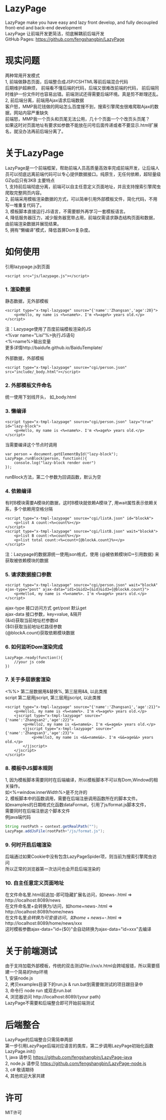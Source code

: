 # LazyPage
LazyPage make you have easy and lazy front develop, and fully decoupled front-end and back-end development  
LazyPage 让前端开发更简洁，彻底解耦前后端开发  
GitHub Pages: https://github.com/fengshangbin/LazyPage
# 现实问题
两种常用开发模式  
1, 前端做静态页面，后端整合成JSP/CSHTML等前后端混合代码  
后期维护超麻烦， 前端看不懂后端的代码，后端又很难改前端的代码， 前后端同时维护一份文件时也容易出错。前端测试还得需要后端环境。真是剪不断理还乱。  
2, 前后端分离，前端用Ajax请求后端数据  
客户怒，MMP我花钱做的网站怎么百度搜不到，搜索引擎爬虫很难爬取Ajax的数据，网站内容严重缺失  
前端怒，MMP我一个页头和页尾无法公用，几十个页面一个个改页头页尾？  
如果这时对页面地址有要求如参数不能放在问号后面传递或者不要显示.html扩展名，就没办法再前后端分离了。
# 关于LazyPage
LazyPage是一个前端框架，帮助前端人员高质量高效率完成前端开发，让后端人员可以彻底远离前端代码可以专心提供数据接口。纯原生，无任何依赖，超轻量级GZip后只有3KB
主要特点  
1, 支持前后端彻底分离，前端可以自主任意定义页面地址，并且支持搜索引擎爬虫爬取完整网页内容。  
2, 前端采用模板渲染数据的方式，可以简单引用外部模板文件，简化代码，不用写一堆重复代码了。  
3, 模板脚本直接运行JS语言，不需要额外再学习一套模板语言。  
4, 降低服务器压力，减少服务器宽带占用，前端仅需请求静态结构页面和数据，由前端渲染数据并展现结果。  
5, 拥有“懒编译”模式，降低首屏Dom复杂度。
# 如何使用
引用lazypage.js到页面
```
<script src="js/lazypage.js"></script>
```
### 1. 渲染数据
静态数据，无外部模板
```
<script type="x-tmpl-lazypage" source="{'name':'Zhangsan','age':20}">
	<p>Hello, my name is <%=name%>. I'm <%=age%> years old.</p>
</script>
```
注：Lazypage使用了百度前端模板渲染的JS  
<%var name="Lisi"%>执行JS语句  
<%=name%>输出变量  
更多详情http://baidufe.github.io/BaiduTemplate/  
  
外部数据，外部模板
```
<script type="x-tmpl-lazypage" source="cgi/person.json" src="include/_body.html"></script>
```
### 2. 外部模板文件命名
统一使用下划线开头， 如_body.html
### 3. 懒编译
```
<script type="x-tmpl-lazypage" source="cgi/person.json" lazy="true" id="lazy-block">
	<p>Hello, my name is <%=name%>. I'm <%=age%> years old.</p>
</script>
```
当需要编译这个节点时调用
```
var person = document.getElementById("lazy-block");
LazyPage.runBlock(person, function(){
	console.log("lazy-block render over")
});
```
runBlock方法，第二个参数为回调函数，默认为空
### 4. 依赖编译
有时B模块需要A模块的数据，这时B模块就依赖A模块了, 用wait属性表示依赖关系，多个依赖用空格分隔
```
<script type="x-tmpl-lazypage" source="cgi/listA.json" id="blockA">
	<p>list A count:<%=count%></p>
</script>
<script type="x-tmpl-lazypage" source="cgi/listB.json" wait="blockA">
	<p>list B count:<%=count%></p>
	<p>list total count:<%=count+{@blockA.count}%></p>
</script>
```
注：Lazypage的数据源统一使用json格式，使用 {@被依赖模块ID+引用数据} 来获取被依赖模块的数据  
  
### 5. 请求数据接口参数
```
<script type="x-tmpl-lazypage" source="cgi/person.json" wait="blockA" ajax-type="post" ajax-data="id1=1&id2={&id}&id3={@blockA.count}">
	<p>Hello4, my name is <%=name%>. I'm <%=age%> years old.</p>
</script>
```
ajax-type 接口访问方式 get/post 默认get  
ajax-data 接口参数，key=value, &隔开  
{&id}获取当前地址栏参数id  
{$0}获取当前地址栏路径参数  
{@blockA.count}获取依赖模块数据  
  
### 6. 如何监听Dom渲染完成
```
LazyPage.ready(function(){
	//your js code
})
```
### 7. 关于多层嵌套渲染
<%%> 第二层数据用&替换%, 第三层用&&, 以此类推  
script 第二层用jscript, 第三层用jjscript, 以此类推
```
<script type="x-tmpl-lazypage" source="{'name':'Zhangsan1','age':21}">
	<p>Hello1, my name is <%=name%>. I'm <%=age%> years old.</p>
	<jscript type="x-tmpl-lazypage" source="{'name':'Zhangsan2','age':22}">
		<p>Hello2, my name is <&=name&>. I'm <&=age&> years old.</p>
		<jjscript type="x-tmpl-lazypage" source="{'name':'Zhangsan3','age':23}">
			<p>Hello3, my name is <&&=name&&>. I'm <&&=age&&> years old.</p>
		</jjscript>
	</jscript>
</script>
```
### 8. 模板中JS脚本规则
1, 因为模板脚本需要同时在后端编译，所以模板脚本不可以有Dom,Window的相关操作。  
如<%=window.innerWidth%>是不允许的  
2, 模板脚本中的函数调用，需要在后端注册调用函数所在的脚本文件。  
如examples的日期格式化函数dataFormat，引用了js/format.js脚本文件，  
需要同时在后端注册这个脚本文件  
例java端代码
```java
String rootPath = context.getRealPath("");
LazyPage.addJsFile(rootPath+"/js/format.js");
```
### 9. 何时开启后端渲染
后端通过如果Cookie中没有包含LazyPageSpider项，则当前为搜索引擎爬虫访问  
所以正常的浏览器第一次访问也会开启后端渲染的
### 10. 自主任意定义页面地址
在文件命名里.html前追加-即可隐藏扩展名访问，如news-.html => http://localhost:8089/news  
在文件命名里+会转换为/访问，如home+news-.html => http://localhost:8089/home/news  
在文件名里$会转换为可变值访问，如home+news+$-.html  => http://localhost:8089/home/news/xxx  
这时模板参数ajax-data="id={$0}"会自动转换为ajax-data="id=xxx"去编译
# 关于前端测试
由于支持加载外部模板，传统的双击测试file://xx/x.html会跨域报错，所以需要搭建一个简易的http环境  
1, 安装node.js  
2, 拷贝examples目录下的run.js & run.bat到需要做测试的项目跟目录中  
3, 命令行 node run 或双击run.bat  
4, 浏览器访问 http://localhost:8089/{your path}  
LazyPage不需要和后端整合即可开始前端测试
# 后端整合
LazyPage的后端整合只需简单两部  
第一步引用LazyPage后端对应语言的类库，第二步调用LazyPage初始化函数LazyPage.init()  
1, java 请参见 https://github.com/fengshangbin/LazyPage-java  
2, node.js 请参见 https://github.com/fengshangbin/LazyPage-node.js  
3, c# 敬请期待  
4, 其他欢迎大家共建
# 许可
MIT许可